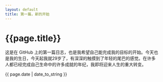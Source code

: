 ```yaml
---
layout: default
title: 第一篇，新的开始
---
```


# {{page.title}}
这是在 GitHub 上的第一篇日志，也是我希望自己能完成我的目标的开始。今天也是我的生日，今天起我就29岁了，有深深的触摸到了年轻的尾巴的感觉。在许多人都已经完成自己生命中的许多成就的年纪，我即将迎来人生的重大转变。

{{ page.date | date_to_string }}
